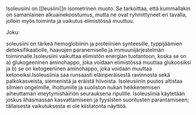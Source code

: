 
Isoleusiini on [[leusiini]]n isometrinen muoto. Se tarkoittaa, että kummallakin on samanlainen alkuainekoostumus, mutta ne ovat ryhmittyneet eri tavalla, jolloin myös toiminta ja vaikutus elimistössä muuttuu.

Joku:

soleusiini on tärkeä hemoglobiinin ja proteiinien synteesille, typpijäämien detoksifikaatiolle, haavojen paranemiselle ja immuunijärjestelmän toiminnalle.Isoleusiini vaikuttaa elimistön energian tuotantoon, koska se on a) glukogeeninen aminohappo, joka voidaan elimistössä muuttaa glukoosiksi ja b) se on ketogeeninen aminohappo, joka voidaan muuttaa ketoneiksi.Isoleusiinia saa runsaasti eläinperäisestä ravinnosta sekä palkokasveista, siemenistä ja eräistä hiivoista. Isoleusiinin puutos altistaa silmien ongelmille, ihottumille ja suoliston nukan heikkenemisen aiheuttaman imeytymishäiriön seurauksena ripulille. Isoleusiinia käytetään joskus lihasmassan kasvattamiseen ja fyysisten suoritusten parantamiseen; tällaisesta vaikutuksesta ei ole kiistatonta näyttöä.
